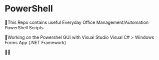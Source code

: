 # PowerShell
🌱This Repo contains useful Everyday Office Management/Automation PowerShell Scripts

👀Working on the Powershel GUI with Visual Studio Visual C# > Windows Forms App (.NET Framework)

🤷‍♂️
